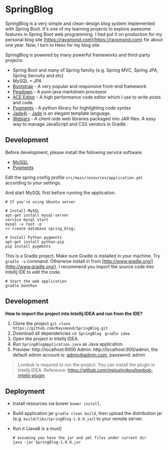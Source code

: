 SpringBlog
=====

SpringBlog is a very simple and clean-design blog system implemented with Spring Boot.
It's one of my learning projects to explore awesome features in Spring Boot web 
programming. I had put it on production for my personal blog site 
[https://raysmond.com](https://raysmond.com) for about one year. Now, I turn to Hexo 
for my blog site.

SpringBlog is powered by many powerful frameworks and third-party projects:

- Spring Boot and many of Spring familiy (e.g. Spring MVC, Spring JPA, Spring Secruity and etc)
- MySQL + JPA
- [Bootstrap](https://getbootstrap.com) - A very popular and responsive front-end framework
- [Pegdown](https://github.com/sirthias/pegdown) - A pure-java markdown processor
- [ACE Editor](http://ace.c9.io/) - A high performance code editor which I use to write posts and code.
- [Pygments](http://pygments.org/) - A python library for highlighting code syntax
- [Jade4j](https://github.com/neuland/jade4j) - [Jade](http://jade-lang.com/) is an elegant template language.
- [Webjars](http://www.webjars.org/) - A client-side web libraries packaged into JAR files. A easy way to manage JavaScript and CSS vendors in Gradle.

## Development

Before development, please install the following service software:

- [MySQL](https://www.mysql.com)
- [Pygments](http://pygments.org)

Edit the spring config profile `src/main/resources/application.yml` according to your settings.

And start MySQL first before running the application.

```
# If you're using Ubuntu server

# Install MySQL
apt-get install mysql-server
service mysql start
mysql -u root -p
>> create database spring_blog;

# Install Python pygments
apt-get install python-pip
pip install pygments
```

This is a Gradle project. Make sure Gradle is installed in your machine.
Try `gradle -v` command. Otherwise install in from [http://www.gradle.org/](http://www.gradle.org/).
I recommend you import the source code into Intellij IDE to edit the code.

```
# Start the web application
gradle bootRun
```

## Development

**How to import the project into Intellij IDEA and run from the IDE?**


1. Clone the project
`git clone https://github.com/Raysmond/SpringBlog.git `
2. Download all dependencies
`cd SpringBlog `
`gradle idea `
3. Open the project in Intellij IDEA.
4. Run `SpringBlogApplication.java` as Java application.
5. Preview: http://localhost:9000
   Admin: http://localhost:900/admin, the default admin account is: admin@admin.com, password: admin


> Lombok is required to run the project. You can install the plugin in Intellij IDEA.
> Reference: https://github.com/mplushnikov/lombok-intellij-plugin


## Deployment

- Install resources via bower `bower install`.

- Build application jar `gradle clean build`, then upload the distribution jar 
  (e.g. `build/libs/SpringBlog-1.0.0.jar`) to your remote server.
- Run it (Java8 is a must)

  ```
  # assuming you have the jar and yml files under current dir
  java -jar SpringBlog-1.0.0.jar
  ```
